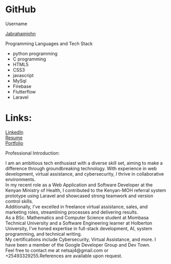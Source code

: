 # GitHub
Username

<a href="https://github.com/Jabrahmjohn">Jabrahamjohn</a>

Programming Languages and Tech Stack

<ul>
  <li>python programming</li>
  <li>C programming </li>
  <li>HTML5</li>
  <li>CSS3</li>
  <li>javascript</li>
  <li>MySql</li>
  <li>Firebase</li>
  <li>Flutterflow</li>
  <li>Laravel</li>
</ul>

# Links:

<a href="https://www.linkedin.com/in/Jabrahamjohns">LinkedIn</a> <br>
<a href="https://docs.google.com/document/d/1qqm0o6R6p71m0_SX_Cw4w9R_XqtAbwRUitBcvvAXcwg/edit?usp=sharing">Resume</a><br>
<a href="http://ajnets.netlify.app">Portfolio</a>

Professional Introduction:
<p>
I am an ambitious tech enthusiast with a diverse skill set, aiming to make a difference through groundbreaking technology. With experience in web development, virtual assistance, and cybersecurity, I thrive in collaborative environments.<br>
In my recent role as a Web Application and Software Developer at the Kenyan Ministry of Health, I contributed to the Kenyan-MOH referral system prototype using Laravel and showcased strong teamwork and version control skills.<br>
Additionally, I've excelled in freelance virtual assistance, sales, and marketing roles, streamlining processes and delivering results.
  <br>As a BSc. Mathematics and Computer Science student at Mombasa Technical University and a Software Engineering learner at Holberton University, I've honed expertise in full-stack development, AI, system programming, and technical writing. <br>
My certifications include Cybersecurity, Virtual Assistance, and more. I have been a member of the Google Developer Group and Dev Town.<br> Feel free to contact me at netsaj4@gmail.com or +25493329255.References are available upon request.
</p>
